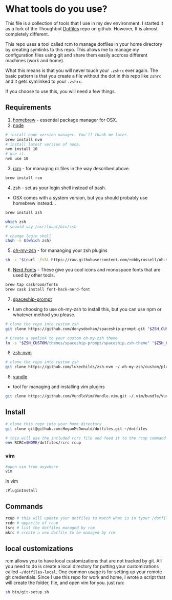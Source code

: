 # What tools do you use?

This file is a collection of tools that I use in my dev environment. I started it as a fork of the Thoughbot [Dotfiles](https://github.com/thoughtbot/dotfiles) repo on github. However, It is almost completely different.

This repo uses a tool called rcm to manage dotfiles in your home directory by creating symlinks to this repo. This allows me to manage my configuration files using git and share them easily accross different machines (work and home). 

What this means is that you will never touch your `.zshrc` ever again. The basic pattern is that you create a file without the dot in this repo like `zshrc` and it gets symlinked to your `.zshrc`.

If you choose to use this, you will need a few things.

## Requirements

1. [homebrew](https://brew.sh/) - essential package manager for OSX.
2. [node](https://nodejs.org/en/)
```bash
# install node version manager. You'll thank me later.
brew install nvm 
# install latest version of node.
nvm install 10 
# use it.
nvm use 10 
```

3. [rcm](https://github.com/thoughtbot/rcm) - for managing rc files in the way described above.
```bash
brew install rcm
```

4. zsh - set as your login shell instead of bash.
- OSX comes with a system version, but you should probably use homebrew instead... 
```bash
brew install zsh

which zsh 
# should say /usr/local/bin/zsh

# change login shell
chsh -s $(which zsh) 
```

5. [oh-my-zsh](https://github.com/robbyrussell/oh-my-zsh) - for mananging your zsh plugins
```bash
sh -c "$(curl -fsSL https://raw.githubusercontent.com/robbyrussell/oh-my-zsh/master/tools/install.sh)"
```

6. [Nerd Fonts](https://github.com/ryanoasis/nerd-fonts#option-4-homebrew-fonts) - These give you cool icons and monospace fonts that are used by other tools.
```bash
brew tap caskroom/fonts
brew cask install font-hack-nerd-font
```

7. [spaceship-prompt](https://github.com/denysdovhan/spaceship-prompt)
- I am choosing to use oh-my-zsh to install this, but you can use npm or whatever method you please.
```bash
# clone the repo into custom zsh
git clone https://github.com/denysdovhan/spaceship-prompt.git "$ZSH_CUSTOM/themes/spaceship-prompt"

# Create a symlink to your custom oh-my-zsh theme 
ln -s "$ZSH_CUSTOM/themes/spaceship-prompt/spaceship.zsh-theme" "$ZSH_CUSTOM/themes/spaceship.zsh-theme"
```

8. [zsh-nvm](https://github.com/lukechilds/zsh-nvm)
```bash
# clone the repo into custom zsh
git clone https://github.com/lukechilds/zsh-nvm ~/.oh-my-zsh/custom/plugins/zsh-nvm


```

8. [vundle](https://github.com/VundleVim/Vundle.vim)
- tool for managing and installing vim plugins
```bash
git clone https://github.com/VundleVim/Vundle.vim.git ~/.vim/bundle/Vundle.vim
```

## Install

```bash
# clone this repo into your home directory
git clone git@github.com:HoganMcDonald/dotfiles.git ~/dotfiles 

# this will use the included rcrc file and feed it to the rcup command
env RCRC=$HOME/dotfiles/rcrc rcup 
```

### vim

```bash
#open vim from anywhere
vim 
```

In vim
```vim
:PluginInstall
```

## Commands

```bash
rcup # this will update your dotfiles to match what is in tyour /dotfiles repo
rcdn # opposite of rcup
lsrc # list the dotfiles managed by rcm
mkrc # create a new dotfile to be managed by rcm
```

## local customizations

rcm allows you to have local customizations that are not tracked by git. All you need to do is create a local directory for putting your customizations called `~/dotfiles-local`. One common usage is for setting up your remote git credentials. Since I use this repo for work and home, I wrote a script that will create the folder, file, and open vim for you. just run:

```bash
sh bin/git-setup.sh
```
